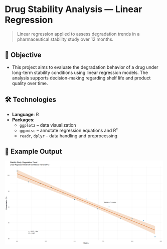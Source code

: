 # Drug Stability Analysis — Linear Regression

> Linear regression applied to assess degradation trends in a pharmaceutical stability study over 12 months.

## 🎯 Objective

- This project aims to evaluate the degradation behavior of a drug under long-term stability conditions using linear regression models. The analysis supports decision-making regarding shelf life and product quality over time.

## 🛠️ Technologies

- **Language**: R
- **Packages**:
  - `ggplot2` – data visualization
  - `ggpmisc` – annotate regression equations and R²
  - `readr`, `dplyr` – data handling and preprocessing
 
## 📸 Example Output

![Drug Stability Linear Regression](DrugStability-LinearRegression.png)
